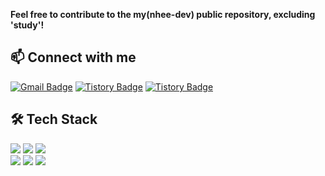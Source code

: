 **Feel free to contribute to the my(nhee-dev) public repository, excluding 'study'!**

## 📫 Connect with me

<div>
  
[![Gmail Badge](https://img.shields.io/badge/-namhee.kim.dev@gmail.com-black?style=flat&logo=Gmail&logoColor=white&link=mailto:namhee.kim.dev@gmail.com)](mailto:namhee.kim.dev@gmail.com)
[![Tistory Badge](https://img.shields.io/badge/Devlog-black?style=flat&logo=Velog&logoColor=white&link=https://nhee-devlog.tistory.com/)](https://velog.io/@nhee-dev)
[![Tistory Badge](https://img.shields.io/badge/TIL-black?style=flat&logo=Tistory&logoColor=white&link=https://nhee-devlog.tistory.com/)](https://nhee-devlog.tistory.com/)

</div>

## 🛠 Tech Stack

<div>
  <img src="https://img.shields.io/badge/Android-black?style=flat&logo=Android&logoColor=white"/>
  <img src="https://img.shields.io/badge/Kotlin-black?style=flat&logo=Kotlin&logoColor=white"/>
  <img src="https://img.shields.io/badge/Java-black?style=flat&logo=Java&logoColor=white"/>
</div>
<div>
  <img src="https://img.shields.io/badge/Git-black?style=flat&logo=Git&logoColor=white"/>
  <img src="https://img.shields.io/badge/GitHub-black?style=flat&logo=GitHub&logoColor=white"/>  
  <img src="https://img.shields.io/badge/Jira Software-black?style=flat&logo=Jira Software&logoColor=white"/>    
</div>

